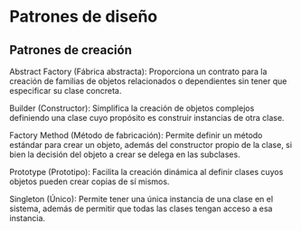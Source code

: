 # Patrones de diseño


## Patrones de creación

Abstract Factory (Fábrica abstracta): Proporciona un contrato para la creación 
de familias de objetos relacionados o dependientes sin tener que especificar su clase 
concreta.


Builder (Constructor): Simplifica la creación de objetos complejos definiendo 
una clase cuyo propósito es construir instancias de otra clase.


Factory Method (Método de fabricación): Permite definir un método estándar 
para crear un objeto, además del constructor propio de la clase, si bien la decisión del 
objeto a crear se delega en las subclases.


Prototype (Prototipo): Facilita la creación dinámica al definir clases cuyos 
objetos pueden crear copias de sí mismos.


Singleton (Único): Permite tener una única instancia de una clase en el sistema, 
además de permitir que todas las clases tengan acceso a esa instancia.
